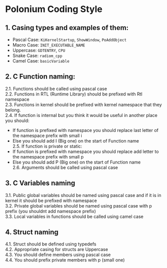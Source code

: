 # Polonium Coding Style    

## 1. Casing types and examples of them:   
 - Pascal Case: `KiKernelStartup`, `ShowWindow`, `PoAddObject`
 - Macro Case: `INIT_EXECUTABLE_NAME`
 - Uppercase: `GDTENTRY`, `CPU`
 - Snake Case: `radiom_cpp`
 - Camel Case: `basicVariable`

## 2. C Function naming:
2.1. Functions should be called using pascal case    
2.2. Functions in RTL (Runtime Library) should be prefixed with Rtl namespace    
2.3. Functions in kernel should be prefixed with kernel namespace that they belong.      
2.4. If function is internal but you think it would be useful in another place you should:     
 - If function is prefixed with namespace you should replace last letter of the namespace prefix with small i    
 - Else you should add I (Big one) on the start of Function name     
2.5. If function is private or static:    
 - If function is prefixed with namespace you should replace add letter to the namespace prefix with small p     
 - Else you should add P (Big one) on the start of Function name    
2.6. Arguments should be called using pascal case       

## 3. C Variables naming       
3.1. Public global variables should be named using pascal case and if it is in kernel it should be prefixed with namespace     
3.2. Private global variables should be named using pascal case with p prefix (you shouldnt add namespace prefix)      
3.3. Local variables in functions should be called using camel case     

## 4. Struct naming        
4.1. Struct should be defined using typedefs     
4.2. Appropriate casing for structs are Uppercase      
4.3. You should define members using pascal case       
4.4. You should prefix private members with p (small one)         